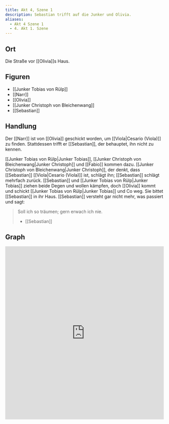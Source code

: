 ```yaml
---
title: Akt 4, Szene 1
description: Sebastian trifft auf die Junker und Olivia.
aliases:
  - Akt 4 Szene 1
  - 4. Akt 1. Szene
---
```

## Ort
Die Straße vor [[Olivia]]s Haus.

## Figuren
- [[Junker Tobias von Rülp]]
- [[Narr]]
- [[Olivia]]
- [[Junker Christoph von Bleichenwang]]
- [[Sebastian]]

## Handlung
Der [[Narr]] ist von [[Olivia]] geschickt worden, um [[Viola|Cesario (Viola)]] zu finden. Stattdessen trifft er [[Sebastian]], der behauptet, ihn nicht zu kennen.

[[Junker Tobias von Rülp|Junker Tobias]], [[Junker Christoph von Bleichenwang|Junker Christoph]] und [[Fabio]] kommen dazu. [[Junker Christoph von Bleichenwang|Junker Christoph]], der denkt, dass [[Sebastian]] [[Viola|Cesario (Viola)]] ist, schlägt ihn; [[Sebastian]] schlägt mehrfach zurück. [[Sebastian]] und [[Junker Tobias von Rülp|Junker Tobias]] ziehen beide Degen und wollen kämpfen, doch [[Olivia]] kommt und schickt [[Junker Tobias von Rülp|Junker Tobias]] und Co weg. Sie bittet [[Sebastian]] in ihr Haus. [[Sebastian]] versteht gar nicht mehr, was passiert und sagt:

> Soll ich so träumen; gern erwach ich nie.
> - [[Sebastian]]

## Graph
<iframe src="https://catchears.github.io/was-ihr-wollt-graphs/act-4/act-4-scene-1-dark" width=100% height=550 style="border: 0;"></iframe>

